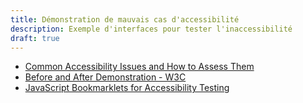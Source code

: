 ```yaml
---
title: Démonstration de mauvais cas d'accessibilité
description: Exemple d'interfaces pour tester l'inaccessibilité
draft: true
---
```


* [Common Accessibility Issues and How to Assess Them](https://openassessittoolkit.github.io/accessible_u/issues.html)
* [Before and After Demonstration - W3C](https://www.w3.org/WAI/demos/bad/before/home.html)
* [JavaScript Bookmarklets for Accessibility Testing](https://pauljadam.com/bookmarklets.html)